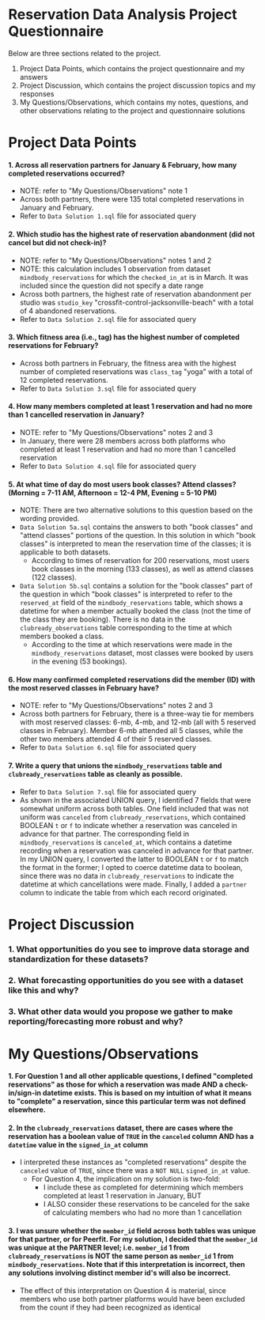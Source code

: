 # Reservation Data Analysis Project Questionnaire

Below are three sections related to the project.
1. Project Data Points, which contains the project questionnaire and my answers
2. Project Discussion, which contains the project discussion topics and my responses
3. My Questions/Observations, which contains my notes, questions, and other observations relating to the project and questionnaire solutions

# Project Data Points

#### 1. Across all reservation partners for January & February, how many completed reservations occurred?
  - NOTE: refer to "My Questions/Observations" note 1
  - Across both partners, there were 135 total completed reservations in January and February.
  - Refer to `Data Solution 1.sql` file for associated query

#### 2. Which studio has the highest rate of reservation abandonment (did not cancel but did not check-in)?
  - NOTE: refer to "My Questions/Observations" notes 1 and 2
  - NOTE: this calculation includes 1 observation from dataset `mindbody_reservations` for which the `checked_in_at` is in March. It was included since the question did not specify a date range
  - Across both partners, the highest rate of reservation abandonment per studio was `studio_key` "crossfit-control-jacksonville-beach" with a total of 4 abandoned reservations.
  - Refer to `Data Solution 2.sql` file for associated query

#### 3. Which fitness area (i.e., tag) has the highest number of completed reservations for February?
  - Across both partners in February, the fitness area with the highest number of completed reservations was `class_tag` "yoga" with a total of 12 completed reservations.
  - Refer to `Data Solution 3.sql` file for associated query

#### 4. How many members completed at least 1 reservation and had no more than 1 cancelled reservation in January?
  - NOTE: refer to "My Questions/Observations" notes 2 and 3
  - In January, there were 28 members across both platforms who completed at least 1 reservation and had no more than 1 cancelled reservation
  - Refer to `Data Solution 4.sql` file for associated query

#### 5. At what time of day do most users book classes? Attend classes? (Morning = 7-11 AM, Afternoon = 12-4 PM, Evening = 5-10 PM)
  - NOTE: There are two alternative solutions to this question based on the wording provided. 
  - `Data Solution 5a.sql` contains the answers to both "book classes" and "attend classes" portions of the question. In this solution in which "book classes" is interpreted to mean the reservation time of the classes; it is applicable to both datasets. 
    - According to times of reservation for 200 reservations, most users book classes in the morning (133 classes), as well as attend classes (122 classes).
  - `Data Solution 5b.sql` contains a solution for the "book classes" part of the question in which "book classes" is interpreted to refer to the `reserved_at` field of the `mindbody_reservations` table, which shows a datetime for when a member actually booked the class (not the time of the class they are booking). There is no data in the `clubready_observations` table corresponding to the time at which members booked a class.
    - According to the time at which reservations were made in the `mindbody_reservations` dataset, most classes were booked by users in the evening (53 bookings).

#### 6. How many confirmed completed reservations did the member (ID) with the most reserved classes in February have?
  - NOTE: refer to "My Questions/Observations" notes 2 and 3
  - Across both partners for February, there is a three-way tie for members with most reserved classes: 6-mb, 4-mb, and 12-mb (all with 5 reserved classes in February). Member 6-mb attended all 5 classes, while the other two members attended 4 of their 5 reserved classes.
  - Refer to `Data Solution 6.sql` file for associated query

#### 7. Write a query that unions the `mindbody_reservations` table and `clubready_reservations` table as cleanly as possible.
  - Refer to `Data Solution 7.sql` file for associated query
  - As shown in the associated UNION query, I identified 7 fields that were somewhat uniform across both tables. One field included that was not uniform was `canceled` from `clubready_reservations`, which contained BOOLEAN `t` or `f` to indicate whether a reservation was canceled in advance for that partner. The corresponding field in `mindbody_reservations` is `canceled_at`, which contains a datetime recording when a reservation was canceled in advance for that partner. In my UNION query, I converted the latter to BOOLEAN `t` or `f` to match the format in the former; I opted to coerce datetime data to boolean, since there was no data in `clubready_reservations` to indicate the datetime at which cancellations were made. Finally, I added a `partner` column to indicate the table from which each record originated.



# Project Discussion

### 1. What opportunities do you see to improve data storage and standardization for these datasets?

### 2. What forecasting opportunities do you see with a dataset like this and why?

### 3. What other data would you propose we gather to make reporting/forecasting more robust and why?



# My Questions/Observations

#### 1. For Question 1 and all other applicable questions, I defined "completed reservations" as those for which a reservation was made AND a check-in/sign-in datetime exists. This is based on my intuition of what it means to "complete" a reservation, since this particular term was not defined elsewhere.

#### 2. In the `clubready_reservations` dataset, there are cases where the reservation has a boolean value of `TRUE` in the `canceled` column AND has a `datetime` value in the `signed_in_at` column
  - I interpreted these instances as "completed reservations" despite the `canceled` value of `TRUE`, since there was a `NOT NULL` `signed_in_at` value. 
    - For Question 4, the implication on my solution is two-fold:
      - I include these as completed for determining which members completed at least 1 reservation in January, BUT
      - I ALSO consider these reservations to be canceled for the sake of calculating members who had no more than 1 cancellation


#### 3. I was unsure whether the `member_id` field across both tables was unique for that partner, or for Peerfit. For my solution, I decided that the `member_id` was unique at the PARTNER level; i.e. `member_id` 1 from `clubready_reservations` is NOT the same person as `member_id` 1 from `mindbody_reservations`. Note that if this interpretation is incorrect, then any solutions involving distinct member id's will also be incorrect.
  - The effect of this interpretation on Question 4 is material, since members who use both partner platforms would have been excluded from the count if they had been recognized as identical
